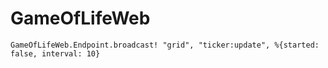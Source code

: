 # GameOfLifeWeb

```elixir-lang
GameOfLifeWeb.Endpoint.broadcast! "grid", "ticker:update", %{started: false, interval: 10}
```
